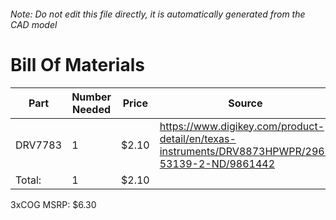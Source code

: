 ###### Note: Do not edit this file directly, it is automatically generated from the CAD model 
# Bill Of Materials 
 |Part|Number Needed|Price|Source| 
 |----|----------|-----|-----|
|DRV7783|1|$2.10|https://www.digikey.com/product-detail/en/texas-instruments/DRV8873HPWPR/296-53139-2-ND/9861442|
|Total: |1|$2.10| |

 3xCOG MSRP: $6.30